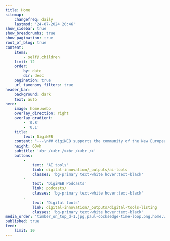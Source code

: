 ```yaml
---
title: Home
sitemap:
    changefreq: daily
    lastmod: '24-07-2024 20:46'
show_sidebar: true
show_breadcrumbs: true
show_pagination: true
root_of_blog: true
content:
    items:
        - self@.children
    limit: 12
    order:
        by: date
        dir: desc
    pagination: true
    url_taxonomy_filters: true
header_bar:
    background: dark
    text: auto
hero:
    image: home.webp
    overlay_direction: right
    overlay_gradient:
        - '0.8'
        - '0.1'
    title:
        text: DigiNEB
    content: "---\n## digiNEB supports the community of the New European Bauhaus (NEB) with a fine collection of digital solutions, projects and tools."
    height: 60vh
    subtitle: '<br /><br /><br /><br />'
    buttons:
        -
            text: 'AI tools'
            link: digital-innovation/_outputs/ai-tools
            classes: 'bg-primary text-white hover:text-black'
        -
            text: 'DigiNEB Podcasts'
            link: podcasts/
            classes: 'bg-primary text-white hover:text-black'
        -
            text: 'Digital tools'
            link: digital-innovation/_outputs/digital-tools-listing
            classes: 'bg-primary text-white hover:text-black'
media_order: 'timber_on_top_d-1.jpg,paul-cocksedge-time-loop.png,home.webp,e-learning_animation.gif'
published: true
feed:
    limit: 10
---
```


